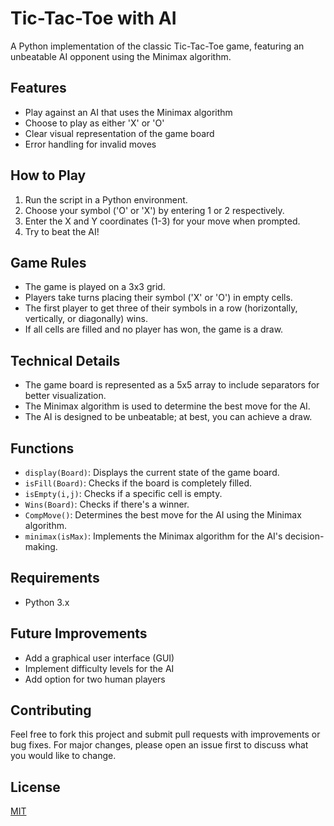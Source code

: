 # Tic-Tac-Toe with AI

A Python implementation of the classic Tic-Tac-Toe game, featuring an unbeatable AI opponent using the Minimax algorithm.

## Features

- Play against an AI that uses the Minimax algorithm
- Choose to play as either 'X' or 'O'
- Clear visual representation of the game board
- Error handling for invalid moves

## How to Play

1. Run the script in a Python environment.
2. Choose your symbol ('O' or 'X') by entering 1 or 2 respectively.
3. Enter the X and Y coordinates (1-3) for your move when prompted.
4. Try to beat the AI!

## Game Rules

- The game is played on a 3x3 grid.
- Players take turns placing their symbol ('X' or 'O') in empty cells.
- The first player to get three of their symbols in a row (horizontally, vertically, or diagonally) wins.
- If all cells are filled and no player has won, the game is a draw.

## Technical Details

- The game board is represented as a 5x5 array to include separators for better visualization.
- The Minimax algorithm is used to determine the best move for the AI.
- The AI is designed to be unbeatable; at best, you can achieve a draw.

## Functions

- `display(Board)`: Displays the current state of the game board.
- `isFill(Board)`: Checks if the board is completely filled.
- `isEmpty(i,j)`: Checks if a specific cell is empty.
- `Wins(Board)`: Checks if there's a winner.
- `CompMove()`: Determines the best move for the AI using the Minimax algorithm.
- `minimax(isMax)`: Implements the Minimax algorithm for the AI's decision-making.

## Requirements

- Python 3.x

## Future Improvements

- Add a graphical user interface (GUI)
- Implement difficulty levels for the AI
- Add option for two human players

## Contributing

Feel free to fork this project and submit pull requests with improvements or bug fixes. For major changes, please open an issue first to discuss what you would like to change.

## License

[MIT](https://choosealicense.com/licenses/mit/)

